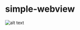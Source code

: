 # simple-webview
![alt text](https://www.google.com/images/branding/googlelogo/2x/googlelogo_color_92x30dp.png)
